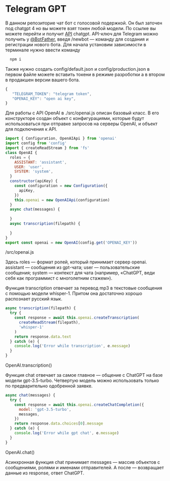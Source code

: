 # Telegram GPT
 В данном репозиторие чат бот с голосовой подержкой. Он был заточен под chatgpt 4 но вы можете взят токен любой модели. 
 По ссылке вы можете перейти и получит [API](https://platform.openai.com/account/api-keys) chatgpt.
 API-ключ для Telegram можно получить у [@BotFather](https://web.telegram.org/k/#@BotFather), введя /newbot — команду для создания и регистрации нового бота.
 Для начала установим зависимости в терминале нужно ввести команду

```js
  npm i
```

Также нужно создать config/default.json и config/production.json в первом файле можете вставить токени в режиме 
разроботки а в втором в продакшен версии вашего бота. 

```js
{
   "TELEGRAM_TOKEN": "telegram token", 
   "OPENAI_KEY": "open ai key",
}
```


Для работы с API OpenAI в ./src/openai.js  описан базовый класс. В его конструкторе создан объект с конфигурациями, которые будут использоваться при отправке запросов на серверы OpenAI, и объект для подключения к API.

```js
import { Configuration, OpenAIApi } from 'openai'
import config from 'config'
import { createReadStream } from 'fs'
class OpenAI {
  roles = {
    ASSISTANT: 'assistant',
    USER: 'user',
    SYSTEM: 'system',
  }
  constructor(apiKey) {
    const configuration = new Configuration({
      apiKey,
    })
    this.openai = new OpenAIApi(configuration)
  }
  async chat(messages) {
    
  }
  async transcription(filepath) {
		
  }
}
export const openai = new OpenAI(config.get('OPENAI_KEY'))
```

/src/openai.js

Здесь roles — формат ролей, который принимает сервер openai. assistant — сообщения из gpt-чата; user — пользовательские сообщения; system — контекст для чата (например, «ChatGPT, веди себя как программист с многолетним стажем»).

Функция transcription отвечает за перевод mp3 в текстовые сообщения с помощью модели whisper-1. Притом она достаточно хорошо распознает русский язык. 

```js
async transcription(filepath) {
  try {
    const response = await this.openai.createTranscription(
      createReadStream(filepath),
      'whisper-1'
    )
    return response.data.text
  } catch (e) {
    console.log('Error while transcription', e.message)
  }
}
```
OpenAI.transcription()

Функция chat отвечает за самое главное — общение с ChatGPT на базе модели gpt-3.5-turbo. Четвертую модель можно использовать только по предварительно одобренной заявке. 

```js
async chat(messages) {
  try {
    const response = await this.openai.createChatCompletion({
      model: 'gpt-3.5-turbo',
      messages,
    })
    return response.data.choices[0].message
  } catch (e) {
    console.log('Error while gpt chat', e.message)
  }
}
```
OpenAI.chat()

Асинхронная функция chat принимает messages — массив объектов с сообщениями, ролями и именами отправителей. А после — возвращает данные из response, ответ ChatGPT. 
